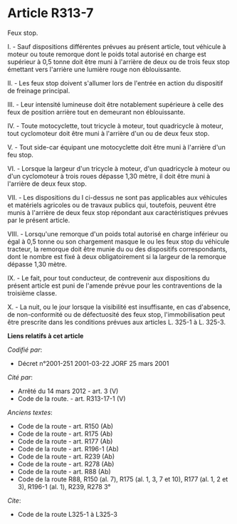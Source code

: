 # Article R313-7

Feux stop.

I. - Sauf dispositions différentes prévues au présent article, tout véhicule à moteur ou toute remorque dont le poids total
autorisé en charge est supérieur à 0,5 tonne doit être muni à l'arrière de deux ou de trois feux stop émettant vers l'arrière
une lumière rouge non éblouissante.

II. - Les feux stop doivent s'allumer lors de l'entrée en action du dispositif de freinage principal.

III. - Leur intensité lumineuse doit être notablement supérieure à celle des feux de position arrière tout en demeurant non
éblouissante.

IV. - Toute motocyclette, tout tricycle à moteur, tout quadricycle à moteur, tout cyclomoteur doit être muni à l'arrière d'un
ou de deux feux stop.

V. - Tout side-car équipant une motocyclette doit être muni à l'arrière d'un feu stop.

VI. - Lorsque la largeur d'un tricycle à moteur, d'un quadricycle à moteur ou d'un cyclomoteur à trois roues dépasse 1,30
mètre, il doit être muni à l'arrière de deux feux stop.

VII. - Les dispositions du I ci-dessus ne sont pas applicables aux véhicules et matériels agricoles ou de travaux publics
qui, toutefois, peuvent être munis à l'arrière de deux feux stop répondant aux caractéristiques prévues par le présent
article.

VIII. - Lorsqu'une remorque d'un poids total autorisé en charge inférieur ou égal à 0,5 tonne ou son chargement masque le ou
les feux stop du véhicule tracteur, la remorque doit être munie du ou des dispositifs correspondants, dont le nombre est fixé
à deux obligatoirement si la largeur de la remorque dépasse 1,30 mètre.

IX. - Le fait, pour tout conducteur, de contrevenir aux dispositions du présent article est puni de l'amende prévue pour les
contraventions de la troisième classe.

X. - La nuit, ou le jour lorsque la visibilité est insuffisante, en cas d'absence, de non-conformité ou de défectuosité des
feux stop, l'immobilisation peut être prescrite dans les conditions prévues aux articles L. 325-1 à L. 325-3.

**Liens relatifs à cet article**

_Codifié par_:

  - Décret n°2001-251 2001-03-22 JORF 25 mars 2001

_Cité par_:

  - Arrêté du 14 mars 2012 - art. 3 (V)
  - Code de la route. - art. R313-17-1 (V)

_Anciens textes_:

  - Code de la route - art. R150 (Ab)
  - Code de la route - art. R175 (Ab)
  - Code de la route - art. R177 (Ab)
  - Code de la route - art. R196-1 (Ab)
  - Code de la route - art. R239 (Ab)
  - Code de la route - art. R278 (Ab)
  - Code de la route - art. R88 (Ab)
  - Code de la route R88, R150 (al. 7), R175 (al. 1, 3, 7 et 10), R177 (al. 1, 2 et 3), R196-1 (al. 1), R239, R278 3°

_Cite_:

  - Code de la route L325-1 à L325-3
